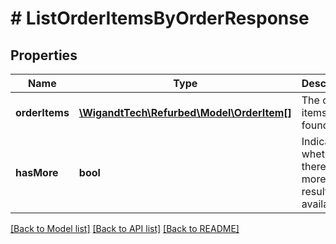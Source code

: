 # # ListOrderItemsByOrderResponse

## Properties

Name | Type | Description | Notes
------------ | ------------- | ------------- | -------------
**orderItems** | [**\WigandtTech\Refurbed\Model\OrderItem[]**](OrderItem.md) | The order items found. | [optional]
**hasMore** | **bool** | Indicates whether there are more results available. | [optional]

[[Back to Model list]](../../README.md#models) [[Back to API list]](../../README.md#endpoints) [[Back to README]](../../README.md)
